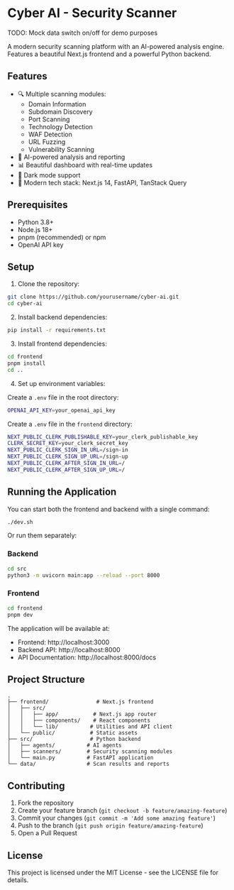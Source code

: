 # Cyber AI - Security Scanner

TODO: Mock data switch on/off for demo purposes


A modern security scanning platform with an AI-powered analysis engine. Features a beautiful Next.js frontend and a powerful Python backend.

## Features

- 🔍 Multiple scanning modules:
  - Domain Information
  - Subdomain Discovery
  - Port Scanning
  - Technology Detection
  - WAF Detection
  - URL Fuzzing
  - Vulnerability Scanning
- 🤖 AI-powered analysis and reporting
- 📊 Beautiful dashboard with real-time updates
- 🌙 Dark mode support
- 🚀 Modern tech stack: Next.js 14, FastAPI, TanStack Query

## Prerequisites

- Python 3.8+
- Node.js 18+
- pnpm (recommended) or npm
- OpenAI API key

## Setup

1. Clone the repository:
```bash
git clone https://github.com/yourusername/cyber-ai.git
cd cyber-ai
```

2. Install backend dependencies:
```bash
pip install -r requirements.txt
```

3. Install frontend dependencies:
```bash
cd frontend
pnpm install
cd ..
```

4. Set up environment variables:

Create a `.env` file in the root directory:
```bash
OPENAI_API_KEY=your_openai_api_key
```

Create a `.env` file in the `frontend` directory:
```bash
NEXT_PUBLIC_CLERK_PUBLISHABLE_KEY=your_clerk_publishable_key
CLERK_SECRET_KEY=your_clerk_secret_key
NEXT_PUBLIC_CLERK_SIGN_IN_URL=/sign-in
NEXT_PUBLIC_CLERK_SIGN_UP_URL=/sign-up
NEXT_PUBLIC_CLERK_AFTER_SIGN_IN_URL=/
NEXT_PUBLIC_CLERK_AFTER_SIGN_UP_URL=/
```

## Running the Application

You can start both the frontend and backend with a single command:

```bash
./dev.sh
```

Or run them separately:

### Backend
```bash
cd src
python3 -m uvicorn main:app --reload --port 8000
```

### Frontend
```bash
cd frontend
pnpm dev
```

The application will be available at:
- Frontend: http://localhost:3000
- Backend API: http://localhost:8000
- API Documentation: http://localhost:8000/docs

## Project Structure

```
.
├── frontend/               # Next.js frontend
│   ├── src/
│   │   ├── app/           # Next.js app router
│   │   ├── components/    # React components
│   │   └── lib/          # Utilities and API client
│   └── public/           # Static assets
├── src/                  # Python backend
│   ├── agents/          # AI agents
│   ├── scanners/        # Security scanning modules
│   └── main.py          # FastAPI application
└── data/                # Scan results and reports
```

## Contributing

1. Fork the repository
2. Create your feature branch (`git checkout -b feature/amazing-feature`)
3. Commit your changes (`git commit -m 'Add some amazing feature'`)
4. Push to the branch (`git push origin feature/amazing-feature`)
5. Open a Pull Request

## License

This project is licensed under the MIT License - see the LICENSE file for details.
